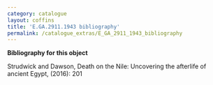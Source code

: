 ```yaml
---
category: catalogue
layout: coffins
title: 'E.GA.2911.1943 bibliography'
permalink: /catalogue_extras/E_GA_2911_1943_bibliography
---
```


**Bibliography for this object**

Strudwick and Dawson, Death on the Nile: Uncovering the afterlife of ancient Egypt, (2016): 201




